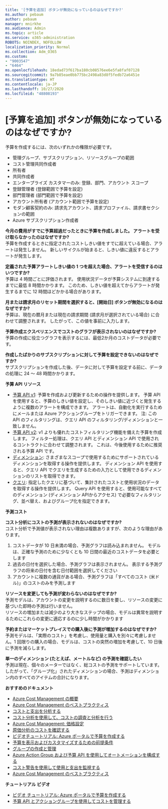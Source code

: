 ```yaml
---
title: '[予算を追加] ボタンが無効になっているのはなぜですか?'
ms.author: pebaum
author: pebaum
manager: mnirkhe
ms.audience: Admin
ms.topic: article
ms.service: o365-administration
ROBOTS: NOINDEX, NOFOLLOW
localization_priority: Normal
ms.collection: Adm_O365
ms.custom:
- "9003547"
- "6464"
ms.openlocfilehash: 18edad73f617ba180cb08576ee6e5fa8faf07128
ms.sourcegitcommit: 9a7b85eae0bb775bc2498a83d8f5fedb72a6451e
ms.translationtype: HT
ms.contentlocale: ja-JP
ms.lasthandoff: 10/27/2020
ms.locfileid: "48808193"
---
```

# <a name="why-is-the-add-budget-button-disabled-for-me"></a>[予算を追加] ボタンが無効になっているのはなぜですか?

予算を作成するには、次のいずれかの権限が必要です。

- 管理グループ、サブスクリプション、リソースグループの範囲
- コスト管理共同作成者
- 所有者
- 共同作成者
- エンタープライズ カスタマーのみ: 登録、部門、アカウント スコープ
- 登録管理者 (登録範囲で予算を設定)
- 部門管理者 (部門範囲で予算を設定)
- アカウント所有者 (アカウント範囲で予算を設定)
- モダン顧客契約のみ: 請求先アカウント、請求プロファイル、請求書セクションの範囲
- Azure サブスクリプション作成者

**今月の費用がすでに予算超過だったときに予算を作成しました。 アラートを受け取らなかったのはなぜですか?**  
予算を作成するときに指定されたコストしきい値をすでに超えている場合、アラートは発生しません。 新しいサイクルが始まると、しきい値に違反するとアラートが発生します。

**定義された予算アラートしきい値の 1 つを超えた場合、アラートを受信するのはいつですか?**  
予算は 4 時間ごとに評価されます。 使用状況データが予算システムに到達するまでに最低 8 時間かかります。 このため、しきい値を超えてからアラートが発生するまでに 12 時間ほどかかる場合があります。

**月または請求月のリセット期間を選択すると、[開始日] ボタンが無効になるのはなぜですか?**  
予算は、現在の暦月または現在の請求期間 (請求月が選択されている場合) に合わせて調整されます。 したがって、この値を事前に入力します。

**予算作成エクスペリエンスでコストのグラフが表示されないのはなぜですか?**  
予算の作成に役立つグラフを表示するには、最低2か月のコストデータが必要です。

**作成したばかりのサブスクリプションに対して予算を設定できないのはなぜですか?**  
サブスクリプションを作成した後、データに対して予算を設定する前に、データの処理に 24 〜 48 時間かかります。

**予算 API リソース**

- [予算 API v1](https://docs.microsoft.com/rest/api/consumption/budgets?WT.mc_id=Portal-Microsoft_Azure_Support): 予算を作成および更新するための操作を提供します。 予算 API を使用すると、予算のしきい値を設定し、そのしきい値に近づくと発生するように複数のアラートを構成できます。 アラートは、自動化を実行するためにメールまたは Azure アクショングループをトリガーできます。 注: この API のフィルタリングは、クエリ API のフィルタリング/ディメンションと一致しません。
- [予算 API v2](https://github.com/Azure/azure-rest-api-specs/blob/master/specification/cost-management/resource-manager/Microsoft.CostManagement/preview/2019-04-01-preview/examples/CreateOrUpdateBudget.json): v1 よりも優れたコストフィルタリング機能を備えた予算を作成します。 フィルター処理は、クエリ API とディメンション API で使用されるコントラクトに合わせて調整されます。 これは、今後使用するために推奨される予算 API です。
- [ディメンション](https://docs.microsoft.com/rest/api/cost-management/dimensions?WT.mc_id=Portal-Microsoft_Azure_Support): さまざまなスコープで使用するためにサポートされているディメンションを取得する操作を提供します。 ディメンション API を使用すると、クエリ API でクエリを生成するための入力として使用できるディメンションのリストを取得できます。
- [クエリ](https://docs.microsoft.com/rest/api/cost-management/query?WT.mc_id=Portal-Microsoft_Azure_Support): 指定したクエリに基づいて、集計されたコストと使用状況のデータを取得する操作を提供します。 Query API を使用すると、使用可能なすべてのディメンション (ディメンション APIからアクセス) で必要なフィルタリング、並べ替え、およびグループ化を指定できます。

**予測コスト**

**コスト分析にコストの予測が表示されないのはなぜですか?**  
コスト分析で予測値が表示されない理由は複数ありますが、次のような理由があります。

1. コストデータが 10 日未満の場合、予測グラフは読み込まれません。 モデルは、正確な予測のために少なくとも 10 日間の最近のコストデータを必要とします
2. 過去の日付を選択した場合、予測グラフは表示されません。 表示する予測グラフの将来の日付を含む日付範囲を選択してください
3. アカウントに複数の通貨がある場合、予測グラフは「すべてのコスト (米ドル)」のコストのみを予測します

**リソースを変更しても予測が変わらないのはなぜですか?**  
予測モデルは、アカウントの変更を説明するのに数日を要し、リソースの変更に基づいた即時の予測は行いません。  
リソースの増加または減少のより大きなステップの場合、モデルは異常を説明するためにこれらの変更に適応するのに少し時間がかかります

**予約またはマーケットプレイスでの購入後に予測が増加するのはなぜですか?**  
予測モデルは、「実際のコスト」を考慮し、使用量と購入を別々に考慮しません。1 回限りの購入の場合、モデルは、コストの突然の増加を考慮して、10 日後に予測を減らします。

**単一のディメンション (たとえば、メートルなど) の予測を確認したい**  
予測は現在、個々のメーターではなく、総コストの予測をサポートしています。 したがって、「グループ化」されたディメンションの場合、予測はディメンション内のすべてのアイテムの合計になります。

**おすすめのドキュメント**

- [Azure Cost Management の概要](https://docs.microsoft.com/azure/cost-management/overview-cost-mgt?WT.mc_id=Portal-Microsoft_Azure_Support)
- [Azure Cost Management のベストプラクティス](https://docs.microsoft.com/azure/cost-management/cost-mgt-best-practices?WT.mc_id=Portal-Microsoft_Azure_Support)
- [コストと支出を分析する](https://docs.microsoft.com/azure/cost-management/quick-acm-cost-analysis?WT.mc_id=Portal-Microsoft_Azure_Support)
- [コスト分析を使用して、コストの調査と分析を行う](https://docs.microsoft.com/azure/cost-management/quick-acm-cost-analysis?WT.mc_id=Portal-Microsoft_Azure_Support)
- [Azure Cost Management: 価格設定](https://azure.microsoft.com/services/cost-management/#pricing)
- [原価分析のコストを確認する](https://docs.microsoft.com/azure/cost-management-billing/costs/quick-acm-cost-analysis?WT.mc_id=Portal-Microsoft_Azure_Support#review-costs-in-cost-analysis)
- [ビデオチュートリアル: Azure ポータルで予算を作成する](https://www.youtube.com/watch?v=ExIVG_Gr45A&t=4s)
- [予算を表示およびカスタマイズするための前提条件](https://docs.microsoft.com/azure/cost-management-billing/costs/tutorial-acm-create-budgets?WT.mc_id=Portal-Microsoft_Azure_Support#prerequisites)
- [グループの作成と管理](https://docs.microsoft.com/azure/cost-management-billing/costs/tutorial-acm-create-budgets?WT.mc_id=Portal-Microsoft_Azure_Support#create-a-budget-in-the-azure-portal)
- [Azure Action Group および予算 API を使用してオートメーションを構成する](https://docs.microsoft.com/azure/cost-management/tutorial-acm-create-budgets?WT.mc_id=Portal-Microsoft_Azure_Support#trigger-an-action-group)
- [コスト警告を使用して使用と支出を監視する](https://docs.microsoft.com/azure/cost-management/cost-mgt-alerts-monitor-usage-spending?WT.mc_id=Portal-Microsoft_Azure_Support)
- [Azure Cost Management のベストプラクティス](https://docs.microsoft.com/azure/cost-management/cost-mgt-best-practices?WT.mc_id=Portal-Microsoft_Azure_Support)  

**チュートリアル ビデオ**

- [ビデオ チュートリアル: Azure ポータルで予算を作成する](https://go.microsoft.com/fwlink/?linkid=2146761)
- [予算 API とアクショングループを使用してコストを管理する](https://go.microsoft.com/fwlink/?linkid=2147038)